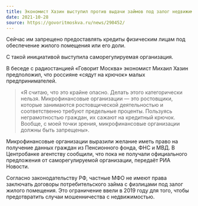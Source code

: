 ```yaml
---
title: Экономист Хазин выступил против выдачи займов под залог недвижимости МФО
date: 2021-10-28 
source: https://govoritmoskva.ru/news/290452/
---
```


Сейчас им запрещено предоставлять кредиты физическим лицам под обеспечение жилого помещения или его доли.

С такой инициативой выступила саморегулируемая организация.

В беседе с радиостанцией «Говорит Москва» экономист Михаил Хазин предположил, что россияне «сядут на крючок» малых предпринимателей.

> «Я считаю, что это крайне опасно. Делать этого категорически нельзя. Микрофинансовые организации — это ростовщики, которые занимаются ростовщической деятельностью и соответственно требуют предельные проценты. Пользуясь неграмотностью граждан, их сажают на кредитный крючок. Вообще, с моей точки зрения, микрофинансовые организации должны быть запрещены».

Микрофинансовые организации выразили желание иметь право на получение данных граждан из Пенсионного фонда, ФНС и МВД. В Центробанке агентству сообщили, что пока не получали официального предложения от саморегулируемой организации, передаёт РИА Новости.

Согласно законодательству РФ, частные МФО не имеют права заключать договоры потребительского займа с физлицами под залог жилого помещения. Это ограничение ввели в 2019 году для того, чтобы предотвратить случаи мошенничества с недвижимостью.